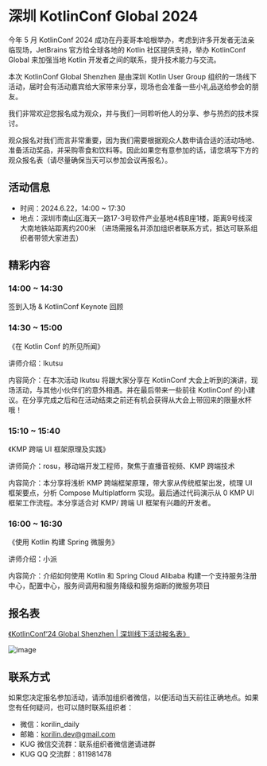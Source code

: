 # 深圳 KotlinConf Global 2024

今年 5 月 KotlinConf 2024 成功在丹麦哥本哈根举办，考虑到许多开发者无法亲临现场，JetBrains 官方给全球各地的 Kotlin 社区提供支持，举办 KotlinConf Global 来加强当地 Kotlin 开发者之间的联系，提升技术能力与交流。

本次 KotlinConf Global Shenzhen 是由深圳 Kotlin User Group 组织的一场线下活动，届时会有活动嘉宾给大家带来分享，现场也会准备一些小礼品送给参会的朋友。

我们非常欢迎您报名成为观众，并与我们一同聆听他人的分享、参与热烈的技术探讨。

观众报名对我们而言非常重要，因为我们需要根据观众人数申请合适的活动场地、准备活动奖品，并采购零食和饮料等。因此如果您有意参加的话，请您填写下方的观众报名表（请尽量确保当天可以参加会议再报名）。

## 活动信息

- 时间：2024.6.22，14:00 ~ 17:30
- 地点：深圳市南山区海天一路17-3号软件产业基地4栋B座1楼，距离9号线深大南地铁站距离约200米
（进场需报名并添加组织者联系方式，抵达可联系组织者带领大家进去）

## 精彩内容

### 14:00 ~ 14:30

签到入场 & KotlinConf Keynote 回顾

### 14:30 ~ 15:00

《在 Kotlin Conf 的所见所闻》

讲师介绍：Ikutsu

内容简介：在本次活动 Ikutsu 将跟大家分享在 KotlinConf 大会上听到的演讲，现场活动，与其他小伙伴们的意外相遇。并在最后带来一些前往 KotlinConf 的小建议。在分享完成之后和在活动结束之前还有机会获得从大会上带回来的限量水杯哦！

### 15:10 ~ 15:40

《KMP 跨端 UI 框架原理及实践》

讲师简介：rosu，移动端开发工程师，聚焦于直播音视频、KMP 跨端技术

内容简介：本分享将浅析 KMP 跨端框架原理，带大家从传统框架出发，梳理 UI 框架要点，分析 Compose Multiplatform 实现。最后通过代码演示从 0 KMP UI 框架工作流程。本分享适合对 KMP/ 跨端 UI 框架有兴趣的开发者。

### 16:00 ~ 16:30

《使用 Kotlin 构建 Spring 微服务》

讲师介绍：小派

内容简介：介绍如何使用 Kotlin 和 Spring Cloud Alibaba 构建一个支持服务注册中心，配置中心，服务间调用和服务降级和服务熔断的微服务项目

## 报名表

[《KotlinConf‘24 Global Shenzhen | 深圳线下活动报名表》](https://shimo.im/forms/NJkbnBRYPbHZx9kR/fill) 

![image](https://github.com/szkug/events/assets/48782433/993b0a08-872a-49b4-b56e-92d0ecd02d74)

## 联系方式

如果您决定报名参加活动，请添加组织者微信，以便活动当天前往正确地点。如果您有任何疑问，也可以随时联系组织者：
- 微信：korilin_daily
- 邮箱：korilin.dev@gmail.com
- KUG 微信交流群：联系组织者微信邀请进群
- KUG QQ 交流群：811981478
